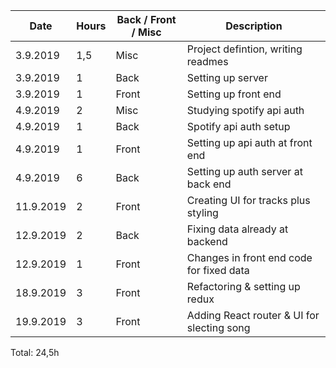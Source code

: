 | Date      | Hours | Back / Front / Misc | Description                                |
| --------- | ----- | ------------------- | ------------------------------------------ |
| 3.9.2019  | 1,5   | Misc                | Project defintion, writing readmes         |
| 3.9.2019  | 1     | Back                | Setting up server                          |
| 3.9.2019  | 1     | Front               | Setting up front end                       |
| 4.9.2019  | 2     | Misc                | Studying spotify api auth                  |
| 4.9.2019  | 1     | Back                | Spotify api auth setup                     |
| 4.9.2019  | 1     | Front               | Setting up api auth at front end           |
| 4.9.2019  | 6     | Back                | Setting up auth server at back end         |
| 11.9.2019 | 2     | Front               | Creating UI for tracks plus styling        |
| 12.9.2019 | 2     | Back                | Fixing data already at backend             |
| 12.9.2019 | 1     | Front               | Changes in front end code for fixed data   |
| 18.9.2019 | 3     | Front               | Refactoring & setting up redux             |
| 19.9.2019 | 3     | Front               | Adding React router & UI for slecting song |

Total: 24,5h
